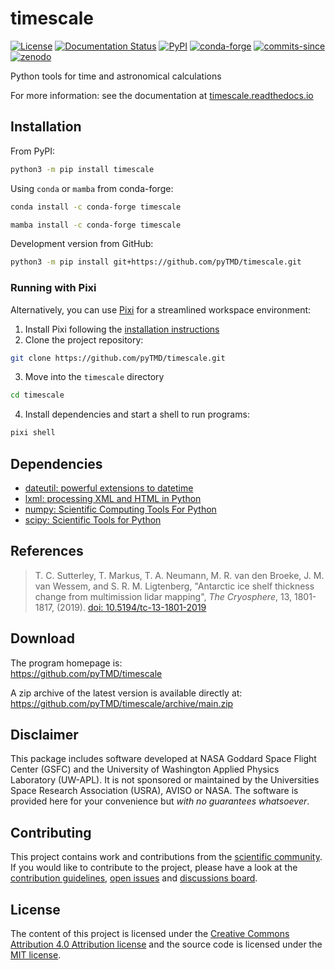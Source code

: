 # timescale

[![License](https://img.shields.io/github/license/pyTMD/timescale)](https://github.com/pyTMD/timescale/blob/main/LICENSE)
[![Documentation Status](https://readthedocs.org/projects/timescale/badge/?version=latest)](https://timescale.readthedocs.io/en/latest/?badge=latest)
[![PyPI](https://img.shields.io/pypi/v/timescale.svg)](https://pypi.python.org/pypi/timescale/)
[![conda-forge](https://img.shields.io/conda/vn/conda-forge/timescale)](https://anaconda.org/conda-forge/timescale)
[![commits-since](https://img.shields.io/github/commits-since/pyTMD/timescale/latest)](https://github.com/pyTMD/timescale/releases/latest)
[![zenodo](https://zenodo.org/badge/DOI/10.5281/zenodo.5555395.svg)](https://doi.org/10.5281/zenodo.5555395)

Python tools for time and astronomical calculations

For more information: see the documentation at [timescale.readthedocs.io](https://timescale.readthedocs.io/)

## Installation

From PyPI:

```bash
python3 -m pip install timescale
```

Using `conda` or `mamba` from conda-forge:

```bash
conda install -c conda-forge timescale
```

```bash
mamba install -c conda-forge timescale
```

Development version from GitHub:

```bash
python3 -m pip install git+https://github.com/pyTMD/timescale.git
```

### Running with Pixi

Alternatively, you can use [Pixi](https://pixi.sh/) for a streamlined workspace environment:

1. Install Pixi following the [installation instructions](https://pixi.sh/latest/#installation)
2. Clone the project repository:

```bash
git clone https://github.com/pyTMD/timescale.git
```

3. Move into the `timescale` directory

```bash
cd timescale
```

4. Install dependencies and start a shell to run programs:

```bash
pixi shell
```

## Dependencies

- [dateutil: powerful extensions to datetime](https://dateutil.readthedocs.io/en/stable/)
- [lxml: processing XML and HTML in Python](https://pypi.python.org/pypi/lxml)
- [numpy: Scientific Computing Tools For Python](https://www.numpy.org)
- [scipy: Scientific Tools for Python](https://www.scipy.org/)

## References

> T. C. Sutterley, T. Markus, T. A. Neumann, M. R. van den Broeke, J. M. van Wessem, and S. R. M. Ligtenberg,
> "Antarctic ice shelf thickness change from multimission lidar mapping", *The Cryosphere*,
> 13, 1801-1817, (2019). [doi: 10.5194/tc-13-1801-2019](https://doi.org/10.5194/tc-13-1801-2019)

## Download

The program homepage is:  
<https://github.com/pyTMD/timescale>

A zip archive of the latest version is available directly at:  
<https://github.com/pyTMD/timescale/archive/main.zip>

## Disclaimer

This package includes software developed at NASA Goddard Space Flight Center (GSFC) and the University of Washington Applied Physics Laboratory (UW-APL).
It is not sponsored or maintained by the Universities Space Research Association (USRA), AVISO or NASA.
The software is provided here for your convenience but *with no guarantees whatsoever*.

## Contributing

This project contains work and contributions from the [scientific community](./CONTRIBUTORS.rst).
If you would like to contribute to the project, please have a look at the [contribution guidelines](./doc/source/getting_started/Contributing.rst), [open issues](https://github.com/pyTMD/timescale/issues) and [discussions board](https://github.com/pyTMD/timescale/discussions).

## License

The content of this project is licensed under the [Creative Commons Attribution 4.0 Attribution license](https://creativecommons.org/licenses/by/4.0/) and the source code is licensed under the [MIT license](LICENSE).
